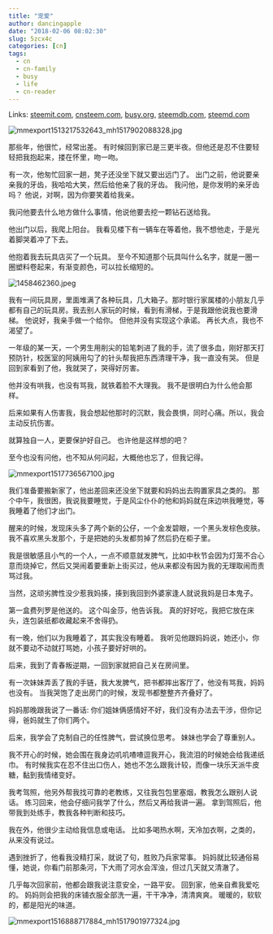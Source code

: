 ```yaml
---
title: "宠爱"
author: dancingapple
date: "2018-02-06 08:02:30"
slug: 5zcx4c
categories: [cn]
tags: 
  - cn
  - cn-family
  - busy
  - life
  - cn-reader
---
```


Links: [steemit.com](https://steemit.com/cn/@dancingapple/5zcx4c), [cnsteem.com](https://cnsteem.com/cn/@dancingapple/5zcx4c), [busy.org](https://busy.org/cn/@dancingapple/5zcx4c), [steemdb.com](https://steemdb.com/cn/@dancingapple/5zcx4c), [steemd.com](https://steemd.com/cn/@dancingapple/5zcx4c)

![mmexport1513217532643_mh1517902088328.jpg](https://steemitimages.com/DQmcTjdAuNt6pUy8JnjVSsXviMpC1LNxeGXLfdGVPCcG3hv/mmexport1513217532643_mh1517902088328.jpg)

那些年，他很忙，经常出差。
有时候回到家已是三更半夜。但他还是忍不住要轻轻把我抱起来，搂在怀里，吻一吻。

有一次，他匆忙回家一趟，凳子还没坐下就又要出远门了。
出门之前，他说要亲亲我的牙齿，我哈哈大笑，然后给他亲了我的牙齿。
我问他，是你发明的亲牙齿吗？
他说，对啊，因为你要笑着给我亲。

我问他要去什么地方做什么事情，他说他要去挖一颗钻石送给我。

他出门以后，我爬上阳台。
我看见楼下有一辆车在等着他，我不想他走，于是光着脚哭着冲了下去。

他抱着我去玩具店买了一个玩具。
至今不知道那个玩具叫什么名字，就是一圈一圈塑料卷起来，有渐变颜色，可以拉长缩短的。


![1458462360.jpeg](https://steemitimages.com/DQmSYgoX8fjceCCCopU6aj3ov5ptNW7uxPu3QknLxtv9RZy/1458462360.jpeg)

我有一间玩具房，里面堆满了各种玩具，几大箱子。那时银行家属楼的小朋友几乎都有自己的玩具房。我去别人家玩的时候，看到有滑梯，于是我跟他说我也要滑梯。
他说好，我亲手做一个给你。
但他并没有实现这个承诺。
再长大点，我也不渴望了。

一年级的某一天，一个男生用削尖的铅笔刺进了我的手，流了很多血，刚好那天打预防针，校医室的阿姨用勾了的针头帮我把东西清理干净，我一直没有哭。
但是回到家看到了他，我就哭了，哭得好厉害。

他并没有哄我，也没有骂我，就铁着脸不大理我。
我不是很明白为什么他会那样。

后来如果有人伤害我，我会想起他那时的沉默，我会畏惧，同时心痛。所以，我会主动反抗伤害。

就算独自一人，更要保护好自己。
也许他是这样想的吧？

至今也没有问他，也不知从何问起，大概他也忘了，但我记得。

![mmexport1517736567100.jpg](https://steemitimages.com/DQmfL5iiEdHXx7myF59pgDMy8ZTDyXuTi9FNqmBopiNQV4S/mmexport1517736567100.jpg)

我们准备要搬新家了，他出差回来还没坐下就要和妈妈出去购置家具之类的。
那个中午，我很困，我说我要睡觉，于是风尘仆仆的他和妈妈就在床边哄我睡觉，等我睡着了他们才出门。

醒来的时候，发现床头多了两个新的公仔，一个金发碧眼，一个黑头发棕色皮肤。
我不喜欢黑头发那个，于是把她的头发都剪掉了然后扔在柜子里。

我是很敏感且小气的一个人，一点不顺意就发脾气，比如中秋节会因为灯笼不合心意而烧掉它，然后又哭闹着要重新上街买过，他从来都没有因为我的无理取闹而责骂过我。

当然，这顽劣脾性没少惹我妈揍，揍到我回到外婆家逢人就说我妈是日本鬼子。

第一盒费列罗是他送的。
这个叫金莎，他告诉我。
真的好好吃，我把它放在床头，连包装纸都收藏起来不舍得扔。

有一晚，他们以为我睡着了，其实我没有睡着。
我听见他跟妈妈说，她还小，你就不要动不动就打骂她，小孩子要好好哄的。

后来，我到了青春叛逆期，一回到家就把自己关在房间里。

有一次妹妹弄丢了我的手链，我大发脾气，把书都摔出客厅了，他没有骂我，妈妈也没有。
当我哭饱了走出房门的时候，发现书都整整齐齐叠好了。

妈妈那晚跟我说了一番话:
你们姐妹俩感情好不好，我们没有办法去干涉，但你记得，爸妈就生了你们两个。

后来，我学会了克制自己的任性脾气，尝试换位思考。
妹妹也学会了尊重别人。

我不开心的时候，她会围在我身边叽叽喳喳逗我开心，我流泪的时候她会给我递纸巾。
有时候我实在忍不住出口伤人，她也不怎么跟我计较，而像一块乐天派牛皮糖，黏到我情绪变好。

我考驾照，他另外帮我找可靠的老教练，又往我包包里塞烟，教我怎么跟别人说话。
练习回来，他会仔细问我学了什么，然后又再给我讲一遍。
拿到驾照后，他带我到处练手，教我各种判断和技巧。

我在外，他很少主动给我信息或电话。
比如多喝热水啊，天冷加衣啊，之类的，从来没有说过。

遇到挫折了，他看我没精打采，就说了句，胜败乃兵家常事。
妈妈就比较通俗易懂，她说，你看门前那条河，下大雨了河水会浑浊，但过几天就又清澈了。

几乎每次回家前，他都会跟我说注意安全，一路平安。
回到家，他亲自煮我爱吃的。
妈妈则会把我的床铺衣服全部洗一遍，干干净净，清清爽爽。
暖暖的，软软的，都是阳光的味道。


![mmexport1516888717884_mh1517901977324.jpg](https://steemitimages.com/DQmV2WvgUURgWGFzfbkRkmeiBubxwQMgHDfrkQUDRufMMAP/mmexport1516888717884_mh1517901977324.jpg)
